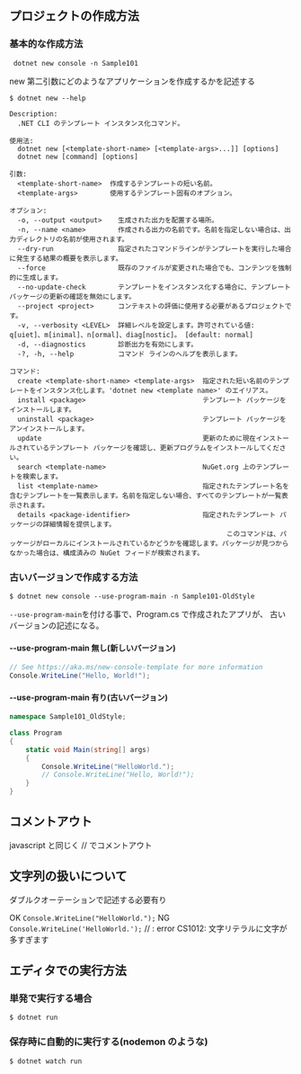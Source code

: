 ## プロジェクトの作成方法

### 基本的な作成方法

```
 dotnet new console -n Sample101
```

new 第二引数にどのようなアプリケーションを作成するかを記述する

```
$ dotnet new --help

Description:
  .NET CLI のテンプレート インスタンス化コマンド。

使用法:
  dotnet new [<template-short-name> [<template-args>...]] [options]
  dotnet new [command] [options]

引数:
  <template-short-name>  作成するテンプレートの短い名前。
  <template-args>        使用するテンプレート固有のオプション。

オプション:
  -o, --output <output>    生成された出力を配置する場所。
  -n, --name <name>        作成される出力の名前です。名前を指定しない場合は、出力ディレクトリの名前が使用されます。
  --dry-run                指定されたコマンドラインがテンプレートを実行した場合に発生する結果の概要を表示します。
  --force                  既存のファイルが変更された場合でも、コンテンツを強制的に生成します。
  --no-update-check        テンプレートをインスタンス化する場合に、テンプレート パッケージの更新の確認を無効にします。
  --project <project>      コンテキストの評価に使用する必要があるプロジェクトです。
  -v, --verbosity <LEVEL>  詳細レベルを設定します。許可されている値: q[uiet]、m[inimal]、n[ormal]、diag[nostic]。 [default: normal]
  -d, --diagnostics        診断出力を有効にします。
  -?, -h, --help           コマンド ラインのヘルプを表示します。

コマンド:
  create <template-short-name> <template-args>  指定された短い名前のテンプレートをインスタンス化します。'dotnet new <template name>' のエイリアス。
  install <package>                             テンプレート パッケージをインストールします。
  uninstall <package>                           テンプレート パッケージをアンインストールします。
  update                                        更新のために現在インストールされているテンプレート パッケージを確認し、更新プログラムをインストールしてください。
  search <template-name>                        NuGet.org 上のテンプレートを検索します。
  list <template-name>                          指定されたテンプレート名を含むテンプレートを一覧表示します。名前を指定しない場合、すべてのテンプレートが一覧表示されます。
  details <package-identifier>                  指定されたテンプレート パッケージの詳細情報を提供します。
                                                      このコマンドは、パッケージがローカルにインストールされているかどうかを確認します。パッケージが見つからなかった場合は、構成済みの NuGet フィードが検索されます。
```

### 古いバージョンで作成する方法

```
$ dotnet new console --use-program-main -n Sample101-OldStyle
```

`--use-program-main`を付ける事で、Program.cs で作成されたアプリが、
古いバージョンの記述になる。

#### --use-program-main 無し(新しいバージョン)

```Sample101/Program.cs
// See https://aka.ms/new-console-template for more information
Console.WriteLine("Hello, World!");
```

#### --use-program-main 有り(古いバージョン)

```Sample101-OldStyle/Program.cs
namespace Sample101_OldStyle;

class Program
{
    static void Main(string[] args)
    {
        Console.WriteLine("HelloWorld.");
        // Console.WriteLine("Hello, World!");
    }
}
```

## コメントアウト

javascript と同じく // でコメントアウト

## 文字列の扱いについて

ダブルクオーテーションで記述する必要有り

OK `Console.WriteLine("HelloWorld.");`
NG `Console.WriteLine('HelloWorld.');` // : error CS1012: 文字リテラルに文字が多すぎます

## エディタでの実行方法

### 単発で実行する場合

```
$ dotnet run
```

### 保存時に自動的に実行する(nodemon のような)

```
$ dotnet watch run
```
